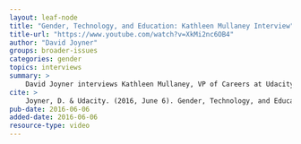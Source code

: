 ```yaml
---
layout: leaf-node
title: "Gender, Technology, and Education: Kathleen Mullaney Interview"
title-url: "https://www.youtube.com/watch?v=XkMi2nc6OB4"
author: "David Joyner"
groups: broader-issues
categories: gender
topics: interviews
summary: >
    David Joyner interviews Kathleen Mullaney, VP of Careers at Udacity, about Gender, Technology, and Education.
cite: >
    Joyner, D. & Udacity. (2016, June 6). Gender, Technology, and Education: Kathleen Mullaney Interview. Retrieved from https://www.youtube.com/watch?v=XkMi2nc6OB4
pub-date: 2016-06-06
added-date: 2016-06-06
resource-type: video
---
```

